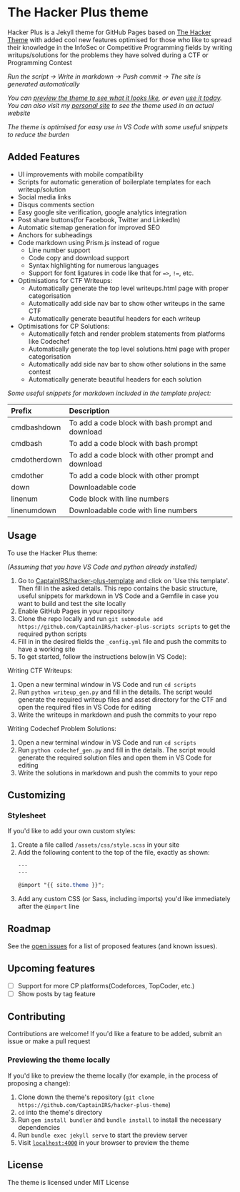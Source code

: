 # The Hacker Plus theme

Hacker Plus is a Jekyll theme for GitHub Pages based on [The Hacker Theme](https://pages-themes.github.io/hacker) with added cool new features optimised for those who like to spread their knowledge in the InfoSec or Competitive Programming fields by writing writups/solutions for the problems they have solved during a CTF or Programming Contest

*Run the script -> Write in markdown -> Push commit -> The site is generated automatically*

*You can [preview the theme to see what it looks like](https://CaptainIRS.github.io/hacker-plus-theme), or even [use it today](#usage).*
*You can also visit my [personal site](https://CaptainIRS.github.io) to see the theme used in an actual website*

*The theme is optimised for easy use in VS Code with some useful snippets to reduce the burden*

## Added Features

* UI improvements with mobile compatibility
* Scripts for automatic generation of boilerplate templates for each writeup/solution
* Social media links
* Disqus comments section
* Easy google site verification, google analytics integration
* Post share buttons(for Facebook, Twitter and LinkedIn)
* Automatic sitemap generation for improved SEO
* Anchors for subheadings
* Code markdown using Prism.js instead of rogue
  * Line number support
  * Code copy and download support
  * Syntax highlighting for numerous languages
  * Support for font ligatures in code like that for `=>`, `!=`, etc.
* Optimisations for CTF Writeups:
  * Automatically generate the top level writeups.html page with proper categorisation
  * Automatically add side nav bar to show other writeups in the same CTF
  * Automatically generate beautiful headers for each writeup
* Optimisations for CP Solutions:
  * Automatically fetch and render problem statements from platforms like Codechef
  * Automatically generate the top level solutions.html page with proper categorisation
  * Automatically add side nav bar to show other solutions in the same contest
  * Automatically generate beautiful headers for each solution

*Some useful snippets for markdown included in the template project:*

| Prefix       | Description                                        |
|:-------------|:---------------------------------------------------|
| cmdbashdown  | To add a code block with bash prompt and download  |
| cmdbash      | To add a code block with bash prompt               |
| cmdotherdown | To add a code block with other prompt and download |
| cmdother     | To add a code block with other prompt              |
| down         | Downloadable code                                  |
| linenum      | Code block with line numbers                       |
| linenumdown  | Downloadable code with line numbers                |

## Usage

To use the Hacker Plus theme:

*(Assuming that you have VS Code and python already installed)*

1. Go to [CaptainIRS/hacker-plus-template](https://github.com/CaptainIRS/hacker-plus-template) and click on 'Use this template'. Then fill in the asked details. This repo contains the basic structure, useful snippets for markdown in VS Code and a Gemfile in case you want to build and test the site locally
2. Enable GitHub Pages in your repository
3. Clone the repo locally and run `git submodule add https://github.com/CaptainIRS/hacker-plus-scripts scripts` to get the required python scripts
4. Fill in in the desired fields the `_config.yml` file and push the commits to have a working site
5. To get started, follow the instructions below(in VS Code):

Writing CTF Writeups:

1. Open a new terminal window in VS Code and run `cd scripts`
2. Run `python writeup_gen.py` and fill in the details. The script would generate the required writeup files and asset directory for the CTF and open the required files in VS Code for editing
3. Write the writeups in markdown and push the commits to your repo

Writing Codechef Problem Solutions:

1. Open a new terminal window in VS Code and run `cd scripts`
2. Run `python codechef_gen.py` and fill in the details. The script would generate the required solution files and open them in VS Code for editing
3. Write the solutions in markdown and push the commits to your repo

## Customizing

### Stylesheet

If you'd like to add your own custom styles:

1. Create a file called `/assets/css/style.scss` in your site
2. Add the following content to the top of the file, exactly as shown:
    ```scss
    ---
    ---

    @import "{{ site.theme }}";
    ```
3. Add any custom CSS (or Sass, including imports) you'd like immediately after the `@import` line

## Roadmap

See the [open issues](https://github.com/CaptainIRS/hacker-plus-theme/issues) for a list of proposed features (and known issues).

## Upcoming features

 - [ ] Support for more CP platforms(Codeforces, TopCoder, etc.)
 - [ ] Show posts by tag feature 

## Contributing

Contributions are welcome! If you'd like a feature to be added, submit an issue or make a pull request

### Previewing the theme locally

If you'd like to preview the theme locally (for example, in the process of proposing a change):

1. Clone down the theme's repository (`git clone https://github.com/CaptainIRS/hacker-plus-theme`)
2. `cd` into the theme's directory
3. Run `gem install bundler` and `bundle install` to install the necessary dependencies
4. Run `bundle exec jekyll serve` to start the preview server
5. Visit [`localhost:4000`](http://localhost:4000) in your browser to preview the theme

## License

The theme is licensed under MIT License
